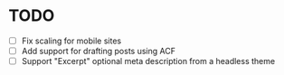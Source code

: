 # TODO

- [ ] Fix scaling for mobile sites
- [ ] Add support for drafting posts using ACF
- [ ] Support "Excerpt" optional meta description from a headless theme
